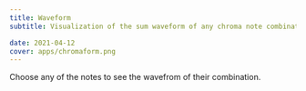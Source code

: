 ```yaml
---
title: Waveform
subtitle: Visualization of the sum waveform of any chroma note combination

date: 2021-04-12
cover: apps/chromaform.png
---
```


Choose any of the notes to see the wavefrom of their combination.

<client-only >
  <chord-form />
</client-only>
